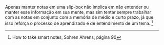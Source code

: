 Apenas manter notas em uma slip-box não implica em não entender ou manter esse informação em sua mente, mas sim tentar sempre trabalhar com as notas em conjunto com a memória de médio e curto prazo, já que isso reforça o processo de aprendizado e de entendimento de um tema. [^1]

[^1]: How to take smart notes, Sohren Ahrens, página 90